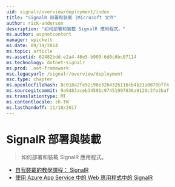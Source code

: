 ```yaml
---
uid: signalr/overview/deployment/index
title: "SignalR 部署和裝載 |Microsoft 文件"
author: rick-anderson
description: "如何部署和裝載 SignalR 應用程式。"
ms.author: aspnetcontent
manager: wpickett
ms.date: 09/19/2014
ms.topic: article
ms.assetid: 62482bdd-e2a4-46e5-b909-6d0c6bc07114
ms.technology: dotnet-signalr
ms.prod: .net-framework
msc.legacyurl: /signalr/overview/deployment
msc.type: chapter
ms.openlocfilehash: 8c018a2fe92c90e3264326116cb4b21a0070bff4
ms.sourcegitcommit: 9a9483aceb34591c97451997036a9120c3fe2baf
ms.translationtype: MT
ms.contentlocale: zh-TW
ms.lasthandoff: 11/10/2017
---
```

<a name="signalr-deployment-and-hosting"></a>SignalR 部署與裝載
====================
> 如何部署和裝載 SignalR 應用程式。


- [自我裝載的教學課程： SignalR](tutorial-signalr-self-host.md)
- [使用 Azure App Service 中的 Web 應用程式中的 SignalR](using-signalr-with-azure-web-sites.md)
